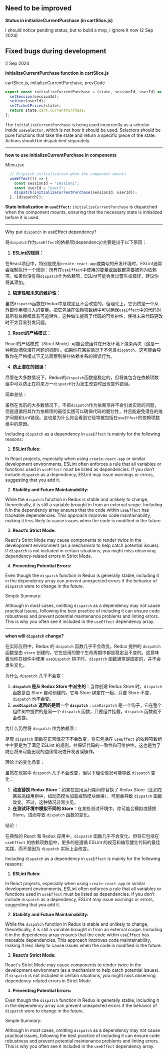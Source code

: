 ## Need to be improved





**Status in initializeCurrentPurchase (in cartSlice.js)**

I should notice pending status, but to build a mvp, i ignore it now (2 Sep 2024)







## Fixed bugs during development

2 Sep 2024

**initializeCurrentPurchase function in cartSlice.js**

cartSlice.js, initializeCurrentPurchase, prevCode

```js
export const initializeCurrentPurchase = (state, sessionId, userId) => {
  setSession(sessionId);
  setUser(userId);
  setTicketPrices(state);
  return state.cart.currentPurchase;
};
```

The `initializeCurrentPurchase` is being used incorrectly as a selector inside `useSelector`, which is not how it should be used. Selectors should be pure functions that take the state and return a specific piece of the state. Actions should be dispatched separately.

------

**how to use initializeCurrentPurchase in components**

Menu.jsx

```js
  // Dispatch initialization when the component mounts
  useEffect(() => {
    const sessionId = "session1";
    const userId = "user1";
    dispatch(initializeCurrentPurchase(sessionId, userId));
  }, [dispatch]);
```

**State Initialization in `useEffect`:** `initializeCurrentPurchase` is dispatched when the component mounts, ensuring that the necessary state is initialized before it is used.

------

Why put `dispatch` in useEffect dependency?

将`dispatch`作为`useEffect`的依赖项(dependency)主要是出于以下原因：

1. **ESLint的规则：**

在React项目中，特别是使用`create-react-app`或类似的开发环境时，ESLint通常会强制执行一个规则：所有在`useEffect`中使用的变量或函数都需要被列为依赖项。如果你没有将`dispatch`作为依赖项，ESLint可能会发出警告或错误，建议你将其添加。

2. **稳定性和未来的维护性：**

虽然`dispatch`函数在Redux中是稳定且不会改变的，但理论上，它仍然是一个从外部作用域引入的变量。把它包括在依赖项数组中可以确保`useEffect`中的代码对其所有依赖都具有可追溯性。这种做法提高了代码的可维护性，使得未来代码更改时不太容易引发问题。

3. **React的严格模式：**

React的严格模式（Strict Mode）可能会使组件在开发环境下渲染两次（这是一种帮助捕获潜在问题的机制）。如果你在某些情况下不包含`dispatch`，这可能会导致你在严格模式下无法观察到某些依赖关系的错误行为。

4. **防止潜在的错误：**

尽管在大多数情况下，Redux的`dispatch`函数是稳定的，但将其包含在依赖项数组中可以防止在将来万一`dispatch`行为发生改变时出现意外错误。

简单总结：

虽然在当前的大多数情况下，不把`dispatch`作为依赖项并不会引发实际的问题，但是遵循将其作为依赖项的最佳实践可以确保代码的健壮性，并且能避免潜在的维护问题和Lint错误。这也是为什么你会看到它经常被包括在`useEffect`的依赖项数组中的原因。



Including `dispatch` as a dependency in `useEffect` is mainly for the following reasons:

1. **ESLint Rules:**

In React projects, especially when using `create-react-app` or similar development environments, ESLint often enforces a rule that all variables or functions used in `useEffect` must be listed as dependencies. If you don’t include `dispatch` as a dependency, ESLint may issue warnings or errors, suggesting that you add it.

2. **Stability and Future Maintainability:**

While the `dispatch` function in Redux is stable and unlikely to change, theoretically, it is still a variable brought in from an external scope. Including it in the dependency array ensures that the code within `useEffect` has traceable dependencies. This approach improves code maintainability, making it less likely to cause issues when the code is modified in the future.

3. **React’s Strict Mode:**

React's Strict Mode may cause components to render twice in the development environment (as a mechanism to help catch potential issues). If `dispatch` is not included in certain situations, you might miss observing dependency-related errors in Strict Mode.

4. **Preventing Potential Errors:**

Even though the `dispatch` function in Redux is generally stable, including it in the dependency array can prevent unexpected errors if the behavior of `dispatch` were to change in the future.

Simple Summary:

Although in most cases, omitting `dispatch` as a dependency may not cause practical issues, following the best practice of including it can ensure code robustness and prevent potential maintenance problems and linting errors. This is why you often see it included in the `useEffect` dependency array.

------

**when will `dispatch` change?**

在实际应用中，Redux 的 `dispatch` 函数几乎不会改变。Redux 提供的 `dispatch` 函数是由 `store` 创建的，它在应用的整个生命周期中都是稳定且不变的。这意味着当你在组件中使用 `useDispatch` 钩子时，`dispatch` 函数通常是固定的，并不会发生变化。

为什么 `dispatch` 几乎不会变：

1. **`dispatch` 是从 Redux Store 中派生的**：当你创建 Redux Store 时，`dispatch` 函数是由 Store 自动创建的。它与 Store 绑定在一起，只要 Store 不变，`dispatch` 也不会变。
2. **`useDispatch` 返回的是同一个 `dispatch`**：`useDispatch` 是一个钩子，它在整个组件树中提供的是同一个 `dispatch` 函数，只要组件挂载，`dispatch` 函数就不会改变。

为什么仍然将 `dispatch` 作为依赖项：

尽管 `dispatch` 函数在正常情况下不会改变，将它包括在 `useEffect` 的依赖项数组中主要是为了满足 ESLint 的规则，并保证代码的一致性和可维护性。这也是为了防止将来可能出现的边缘情况或开发者误操作。

理论上的变化场景：

虽然在现实中 `dispatch` 几乎不会改变，但以下理论情况可能导致 `dispatch` 变化：

1. **动态替换 Redux Store**：如果在应用运行期间你替换了 Redux Store（比如在某些高级用例中，如动态模块加载或热模块替换），可能会导致 `dispatch` 函数改变。不过，这种情况非常少见。
2. **在测试环境中模拟不同的 Store**：在某些测试环境中，你可能会模拟或替换 Store，进而导致 `dispatch` 函数的变化。

结论：

在典型的 React 和 Redux 应用中，`dispatch` 函数几乎不会变化。但将它包括在 `useEffect` 的依赖项数组中，更多的是遵循 ESLint 的规范和编写健壮代码的最佳实践，而不是因为 `dispatch` 实际上会改变。



Including `dispatch` as a dependency in `useEffect` is mainly for the following reasons:

1. **ESLint Rules:**

In React projects, especially when using `create-react-app` or similar development environments, ESLint often enforces a rule that all variables or functions used in `useEffect` must be listed as dependencies. If you don’t include `dispatch` as a dependency, ESLint may issue warnings or errors, suggesting that you add it.

2. **Stability and Future Maintainability:**

While the `dispatch` function in Redux is stable and unlikely to change, theoretically, it is still a variable brought in from an external scope. Including it in the dependency array ensures that the code within `useEffect` has traceable dependencies. This approach improves code maintainability, making it less likely to cause issues when the code is modified in the future.

3. **React’s Strict Mode:**

React's Strict Mode may cause components to render twice in the development environment (as a mechanism to help catch potential issues). If `dispatch` is not included in certain situations, you might miss observing dependency-related errors in Strict Mode.

4. **Preventing Potential Errors:**

Even though the `dispatch` function in Redux is generally stable, including it in the dependency array can prevent unexpected errors if the behavior of `dispatch` were to change in the future.

Simple Summary:

Although in most cases, omitting `dispatch` as a dependency may not cause practical issues, following the best practice of including it can ensure code robustness and prevent potential maintenance problems and linting errors. This is why you often see it included in the `useEffect` dependency array.

